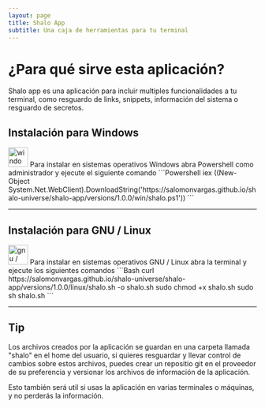 ```yaml
---
layout: page
title: Shalo App
subtitle: Una caja de herramientas para tu terminal
---
```


# ¿Para qué sirve esta aplicación?
Shalo app es una aplicación para incluir multiples funcionalidades a tu terminal, como resguardo de links, snippets, información del sistema o resguardo de secretos.


## Instalación para Windows
<img src="../../assets/img/icons/Windows.svg" alt="windows" width="40" height="40">
Para instalar en sistemas operativos Windows abra Powershell como administrador y ejecute el siguiente comando
```Powershell
iex ((New-Object System.Net.WebClient).DownloadString('https://salomonvargas.github.io/shalo-universe/shalo-app/versions/1.0.0/win/shalo.ps1'))
```
 
---

## Instalación para GNU / Linux
<img src="../../assets/img/icons/gnu-linux.png" alt="gnu / linux" width="40" height="40">
Para instalar en sistemas operativos GNU / Linux abra la terminal y ejecute los siguientes comandos
```Bash
curl https://salomonvargas.github.io/shalo-universe/shalo-app/versions/1.0.0/linux/shalo.sh -o shalo.sh
sudo chmod +x shalo.sh
sudo sh shalo.sh
```

---

## Tip
Los archivos creados por la aplicación se guardan en una carpeta llamada "shalo" en el home del usuario, si quieres resguardar y llevar control de cambios sobre estos archivos, puedes crear un repositio git en el proveedor de su preferencia y versionar los archivos de información de la aplicación.

Esto también será util si usas la aplicación en varias terminales o máquinas, y no perderás la información.